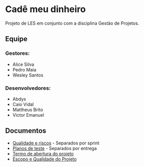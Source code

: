 # Cadê meu dinheiro

Projeto de LES em conjunto com a disciplina Gestão de Projetos.

## Equipe

### Gestores:
* Alice Silva
* Pedro Maia
* Wesley Santos

### Desenvolvedores:
* Abdys
* Caio Vidal
* Mattheus Brito
* Victor Emanuel

## Documentos
* [Qualidade e riscos](https://docs.google.com/document/d/11vloEvfuKJ8iz-GQKQU_mPSIIETVPSxuafJ3SSzm9y8/edit) - Separados por sprint
* [Planos de teste](https://docs.google.com/document/d/1XIxrr8kDYtHiyXB_jHhvbRSANCq6OldDF_9qv1ZzOvU/edit#) - Separados por entrega
* [Termo de abertura do projeto](https://docs.google.com/document/d/1IlGZpbuNZwI8P2QBHIQ7q6w2oct3l0n4B7MtlMf2g2Q/edit?ouid=108967008605858788950&usp=docs_home&ths=true)
* [Escopo e Qualidade do Projeto](https://docs.google.com/document/d/1N6-suxrd3_knO_1gb_wNgB3h8jOjAmQZT7lxHKcNM-Y)

